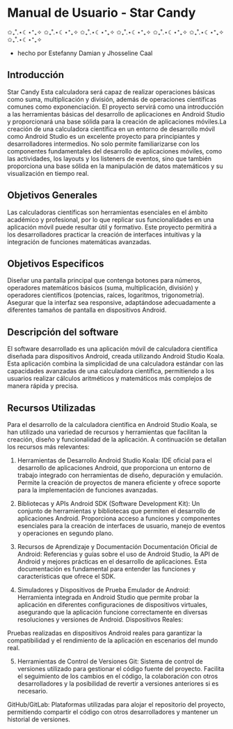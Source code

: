 # Manual de Usuario - Star Candy
  ✩₊˚.⋆☾⋆⁺₊✧  ✩₊˚.⋆☾⋆⁺₊✧  ✩₊˚.⋆☾⋆⁺₊✧  ✩₊˚.⋆☾⋆⁺₊✧  ✩₊˚.⋆☾⋆⁺₊✧  ✩₊˚.⋆☾⋆⁺₊✧  ✩₊˚.⋆☾⋆⁺₊✧           
- hecho por Estefanny Damian y Jhosseline Caal

## Introducción
Star Candy Esta calculadora será capaz de realizar operaciones básicas como suma, multiplicación y división, además de operaciones científicas comunes como exponenciación. El proyecto servirá como una introducción a las herramientas básicas del desarrollo de aplicaciones en Android Studio y proporcionará una base sólida para la creación de aplicaciones móviles.La creación de una calculadora científica en un entorno de desarrollo móvil como Android Studio es un excelente proyecto para principiantes y desarrolladores intermedios. No solo permite familiarizarse con los componentes fundamentales del desarrollo de aplicaciones móviles, como las actividades, los layouts y los listeners de eventos, sino que también proporciona una base sólida en la manipulación de datos matemáticos y su visualización en tiempo real.

## Objetivos Generales 
Las calculadoras científicas son herramientas esenciales en el ámbito académico y profesional, por lo que replicar sus funcionalidades en una aplicación móvil puede resultar útil y formativo. Este proyecto permitirá a los desarrolladores practicar la creación de interfaces intuitivas y la integración de funciones matemáticas avanzadas.

## Objetivos Especificos 
Diseñar una pantalla principal que contenga botones para números, operadores matemáticos básicos (suma, multiplicación, división) y operadores científicos (potencias, raíces, logaritmos, trigonometría).
Asegurar que la interfaz sea responsive, adaptándose adecuadamente a diferentes tamaños de pantalla en dispositivos Android.

## Descripción del software
El software desarrollado es una aplicación móvil de calculadora científica diseñada para dispositivos Android, creada utilizando Android Studio Koala. Esta aplicación combina la simplicidad de una calculadora estándar con las capacidades avanzadas de una calculadora científica, permitiendo a los usuarios realizar cálculos aritméticos y matemáticos más complejos de manera rápida y precisa.

## Recursos Utilizadas 

Para el desarrollo de la calculadora científica en Android Studio Koala, se han utilizado una variedad de recursos y herramientas que facilitan la creación, diseño y funcionalidad de la aplicación. A continuación se detallan los recursos más relevantes:

1. Herramientas de Desarrollo
Android Studio Koala:
IDE oficial para el desarrollo de aplicaciones Android, que proporciona un entorno de trabajo integrado con herramientas de diseño, depuración y emulación. Permite la creación de proyectos de manera eficiente y ofrece soporte para la implementación de funciones avanzadas.

2. Bibliotecas y APIs
Android SDK (Software Development Kit):
Un conjunto de herramientas y bibliotecas que permiten el desarrollo de aplicaciones Android. Proporciona acceso a funciones y componentes esenciales para la creación de interfaces de usuario, manejo de eventos y operaciones en segundo plano.

3. Recursos de Aprendizaje y Documentación
Documentación Oficial de Android:
Referencias y guías sobre el uso de Android Studio, la API de Android y mejores prácticas en el desarrollo de aplicaciones. Esta documentación es fundamental para entender las funciones y características que ofrece el SDK.

4. Simuladores y Dispositivos de Prueba
Emulador de Android:
Herramienta integrada en Android Studio que permite probar la aplicación en diferentes configuraciones de dispositivos virtuales, asegurando que la aplicación funcione correctamente en diversas resoluciones y versiones de Android.
Dispositivos Reales:

Pruebas realizadas en dispositivos Android reales para garantizar la compatibilidad y el rendimiento de la aplicación en escenarios del mundo real.

5. Herramientas de Control de Versiones
Git:
Sistema de control de versiones utilizado para gestionar el código fuente del proyecto. Facilita el seguimiento de los cambios en el código, la colaboración con otros desarrolladores y la posibilidad de revertir a versiones anteriores si es necesario.

GitHub/GitLab:
Plataformas utilizadas para alojar el repositorio del proyecto, permitiendo compartir el código con otros desarrolladores y mantener un historial de versiones.


